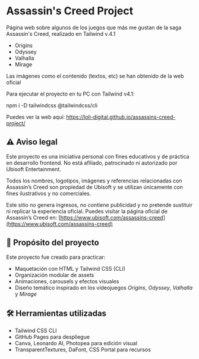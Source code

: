 # Assassin's Creed Project

Página web sobre algunos de los juegos que más me gustan de la saga Assassin's Creed, realizado en Tailwind v.4.1

- Origins
- Odyssey
- Valhalla
- Mirage

Las imágenes como el contenido (textos, etc) se han obtenido de la web oficial

Para ejecutar el proyecto en tu PC con Tailwind v4.1:

npm i -D tailwindcss @tailwindcss/cli

Puedes ver la web aquí:
https://loli-digital.github.io/assassins-creed-project/

## ⚠️ Aviso legal

Este proyecto es una iniciativa personal con fines educativos y de práctica en desarrollo frontend. No está afiliado, patrocinado ni autorizado por Ubisoft Entertainment.

Todos los nombres, logotipos, imágenes y referencias relacionadas con Assassin’s Creed son propiedad de Ubisoft y se utilizan únicamente con fines ilustrativos y no comerciales.

Este sitio no genera ingresos, no contiene publicidad y no pretende sustituir ni replicar la experiencia oficial. Puedes visitar la página oficial de Assassin’s Creed en: [https://www.ubisoft.com/assassins-creed](https://www.ubisoft.com/assassins-creed)

## 🎯 Propósito del proyecto

Este proyecto fue creado para practicar:

- Maquetación con HTML y Tailwind CSS (CLI)
- Organización modular de assets
- Animaciones, carousels y efectos visuales
- Diseño temático inspirado en los videojuegos *Origins*, *Odyssey*, *Valhalla* y *Mirage*

## 🛠️ Herramientas utilizadas

- Tailwind CSS CLI
- GitHub Pages para despliegue
- Canva, Leonardo AI, Photopea para edición visual
- TransparentTextures, DaFont, CSS Portal para recursos
